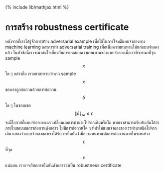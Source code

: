 {% include lib/mathjax.html %}
# การสร้าง robustness certificate

หลังจากที่เราได้รู้จักการสร้าง adversarial example เพื่อใช้ในการโจมตีแบบจำลองทาง machine learning และการทำ adversarial training เพื่อเพิ่มความทนทานให้แก่แบบจำลองแล้ว ในหัวข้อนี้เราจะมาสนใจเกี่ยวกับการทดสอบความทนทานของแบบจำลองเมื่อเราพิจารณาที่จุด sample $$x$$ ใด ๆ กล่าวคือ เราอยากทราบว่าหาก sample $$x$$ ของเราถูกก่อกวนด้วยการก่อกวน $$\delta$$ ใด ๆ ในขอบเขต $$\|\delta\|_\infty\leq\epsilon$$ จะมีโอกาสที่แบบจำลองของเราเปลี่ยนผลการทำนายไปจากเดิมหรือไม่ หากเราสามารถรับประกันได้ว่าภายในขอบเขตการก่อกวนดังกล่าว ไม่มีการก่อกวนใด ๆ ที่ทำให้แบบจำลองของเราทำนายผิดไปจากเดิม แสดงว่าแบบจำลองของเราได้รับการยืนยันว่ามีความทนทานต่อการก่อกวนภายในระยะห่าง $$\epsilon$$ ที่จุด $$x$$ แน่นอน เราอาจเรียกการยืนยันดังกล่าวว่าเป็น robustness certificate 

